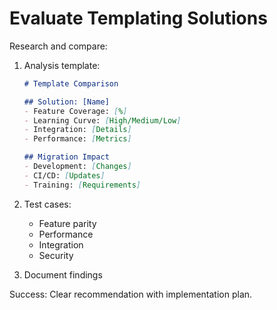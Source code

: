 # Evaluate Templating Solutions

Research and compare:

1. Analysis template:
   ```markdown
   # Template Comparison

   ## Solution: [Name]
   - Feature Coverage: [%]
   - Learning Curve: [High/Medium/Low]
   - Integration: [Details]
   - Performance: [Metrics]

   ## Migration Impact
   - Development: [Changes]
   - CI/CD: [Updates]
   - Training: [Requirements]
   ```

2. Test cases:
   - Feature parity
   - Performance
   - Integration
   - Security

3. Document findings

Success: Clear recommendation with implementation plan.
